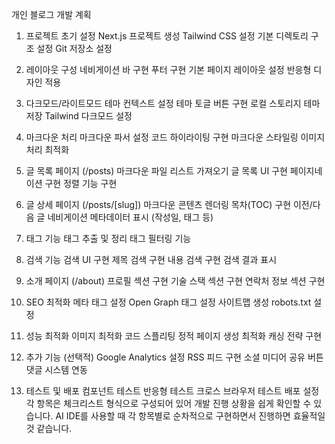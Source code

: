 개인 블로그 개발 계획
1. 프로젝트 초기 설정
 Next.js 프로젝트 생성
 Tailwind CSS 설정
 기본 디렉토리 구조 설정
 Git 저장소 설정

2. 레이아웃 구성
 네비게이션 바 구현
 푸터 구현
 기본 페이지 레이아웃 설정
 반응형 디자인 적용

3. 다크모드/라이트모드
 테마 컨텍스트 설정
 테마 토글 버튼 구현
 로컬 스토리지 테마 저장
 Tailwind 다크모드 설정

4. 마크다운 처리
 마크다운 파서 설정
 코드 하이라이팅 구현
 마크다운 스타일링
 이미지 처리 최적화

5. 글 목록 페이지 (/posts)
 마크다운 파일 리스트 가져오기
 글 목록 UI 구현
 페이지네이션 구현
 정렬 기능 구현

6. 글 상세 페이지 (/posts/[slug])
 마크다운 콘텐츠 렌더링
 목차(TOC) 구현
 이전/다음 글 네비게이션
 메타데이터 표시 (작성일, 태그 등)

7. 태그 기능
 태그 추출 및 정리
 태그 필터링 기능

8. 검색 기능
 검색 UI 구현
 제목 검색 구현
 내용 검색 구현
 검색 결과 표시

9. 소개 페이지 (/about)
 프로필 섹션 구현
 기술 스택 섹션 구현
 연락처 정보 섹션 구현

10. SEO 최적화
 메타 태그 설정
 Open Graph 태그 설정
 사이트맵 생성
 robots.txt 설정

11. 성능 최적화
 이미지 최적화
 코드 스플리팅
 정적 페이지 생성 최적화
 캐싱 전략 구현

12. 추가 기능 (선택적)
 Google Analytics 설정
 RSS 피드 구현
 소셜 미디어 공유 버튼
 댓글 시스템 연동

13. 테스트 및 배포
 컴포넌트 테스트
 반응형 테스트
 크로스 브라우저 테스트
 배포 설정
각 항목은 체크리스트 형식으로 구성되어 있어 개발 진행 상황을 쉽게 확인할 수 있습니다. AI IDE를 사용할 때 각 항목별로 순차적으로 구현하면서 진행하면 효율적일 것 같습니다.

